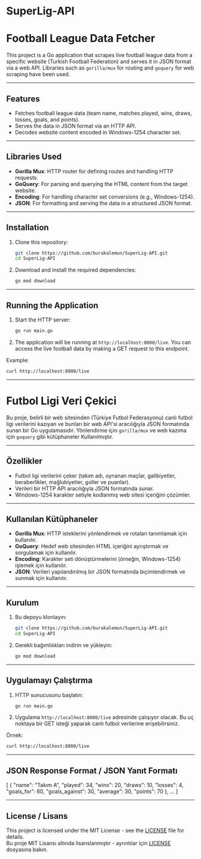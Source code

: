 # SuperLig-API


# Football League Data Fetcher

This project is a Go application that scrapes live football league data from a specific website (Turkish Football Federation) and serves it in JSON format via a web API. Libraries such as `gorilla/mux` for routing and `goquery` for web scraping have been used.

---

## Features

- Fetches football league data (team name, matches played, wins, draws, losses, goals, and points).
- Serves the data in JSON format via an HTTP API.
- Decodes website content encoded in Windows-1254 character set.

---

## Libraries Used

- **Gorilla Mux**: HTTP router for defining routes and handling HTTP requests.
- **GoQuery**: For parsing and querying the HTML content from the target website.
- **Encoding**: For handling character set conversions (e.g., Windows-1254).
- **JSON**: For formatting and serving the data in a structured JSON format.

---

## Installation

1. Clone this repository:
    ```bash
    git clone https://github.com/burakalemun/SuperLig-API.git
    cd SuperLig-API
    ```

2. Download and install the required dependencies:
    ```bash
    go mod download
    ```

---

## Running the Application

1. Start the HTTP server:
    ```bash
    go run main.go
    ```

2. The application will be running at `http://localhost:8000/live`. You can access the live football data by making a GET request to this endpoint.

Example:
```bash
curl http://localhost:8000/live
```

---

# Futbol Ligi Veri Çekici

Bu proje, belirli bir web sitesinden (Türkiye Futbol Federasyonu) canlı futbol ligi verilerini kazıyan ve bunları bir web API'si aracılığıyla JSON formatında sunan bir Go uygulamasıdır. Yönlendirme için `gorilla/mux` ve web kazıma için `goquery` gibi kütüphaneler Kullanılmıştır.

---

## Özellikler

- Futbol ligi verilerini çeker (takım adı, oynanan maçlar, galibiyetler, beraberlikler, mağlubiyetler, goller ve puanlar).
- Verileri bir HTTP API aracılığıyla JSON formatında sunar.
- Windows-1254 karakter setiyle kodlanmış web sitesi içeriğini çözümler.

---

## Kullanılan Kütüphaneler

- **Gorilla Mux**: HTTP isteklerini yönlendirmek ve rotaları tanımlamak için kullanılır.
- **GoQuery**: Hedef web sitesinden HTML içeriğini ayrıştırmak ve sorgulamak için kullanılır.
- **Encoding**: Karakter seti dönüştürmelerini (örneğin, Windows-1254) işlemek için kullanılır.
- **JSON**: Verileri yapılandırılmış bir JSON formatında biçimlendirmek ve sunmak için kullanılır.

---

## Kurulum

1. Bu depoyu klonlayın:
    ```bash
    git clone https://github.com/burakalemun/SuperLig-API.git
    cd SuperLig-API
    ```

2. Gerekli bağımlılıkları indirin ve yükleyin:
    ```bash
    go mod download
    ```

---

## Uygulamayı Çalıştırma

1. HTTP sunucusunu başlatın:
    ```bash
    go run main.go
    ```

2. Uygulama `http://localhost:8000/live` adresinde çalışıyor olacak. Bu uç noktaya bir GET isteği yaparak canlı futbol verilerine erişebilirsiniz.

Örnek:
```bash
curl http://localhost:8000/live
```

---

## JSON Response Format / JSON Yanıt Formatı

[
    {
        "name": "Takım A",
        "played": 34,
        "wins": 20,
        "draws": 10,
        "losses": 4,
        "goals_for": 60,
        "goals_against": 30,
        "average": 30,
        "points": 70
    },
    ...
]

---

## License / Lisans

This project is licensed under the MIT License - see the [LICENSE](https://github.com/burakalemun/SuperLig-API/blob/main/LICENSE) file for details. </br>
Bu proje MIT Lisansı altında lisanslanmıştır - ayrıntılar için [LICENSE](https://github.com/burakalemun/SuperLig-API/blob/main/LICENSE) dosyasına bakın.



